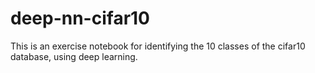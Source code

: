 # deep-nn-cifar10

This is an exercise notebook for identifying the 10 classes of the cifar10 database, using deep learning.
